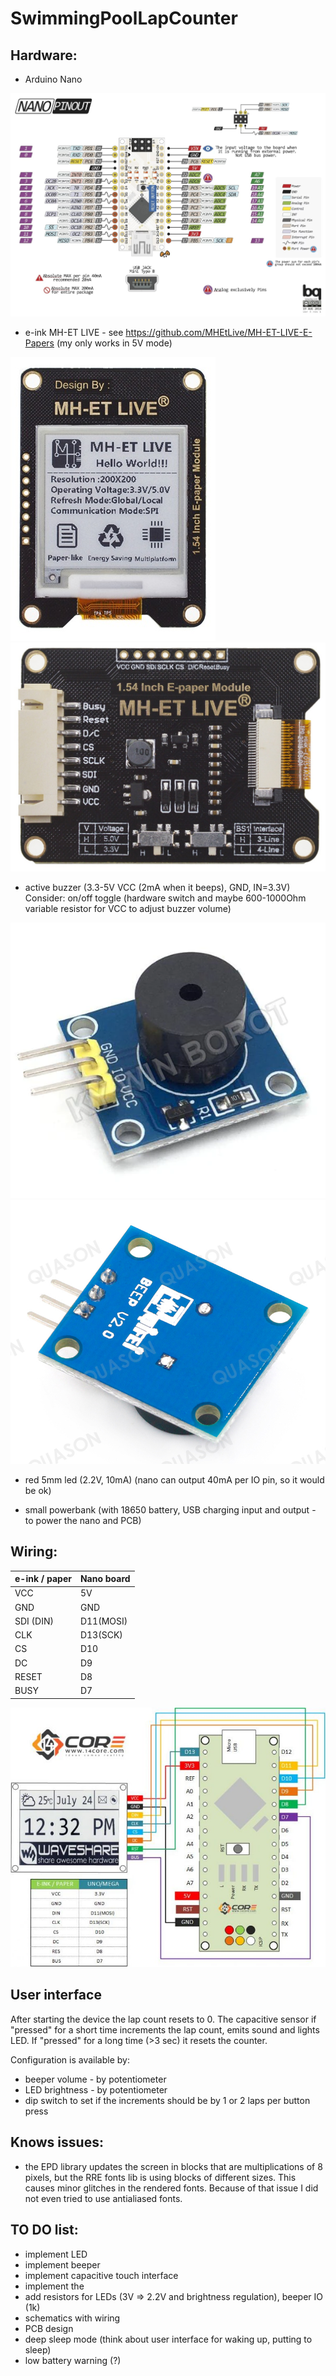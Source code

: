 # SwimmingPoolLapCounter

## Hardware:
- Arduino Nano

![nano pinout](docs/nano_pinout.png "nano pinout")

- e-ink MH-ET LIVE - see https://github.com/MHEtLive/MH-ET-LIVE-E-Papers 
(my only works in 5V mode)

![MH-ET LIVE 1.54 e-paper module](docs/mh-et-black_white.png "MH-ET LIVE 1.54 e-paper module")
![MH-ET LIVE 1.54 e-paper module](docs/mh-et-back.png "MH-ET LIVE 1.54 e-paper module")

- active buzzer (3.3-5V VCC (2mA when it beeps), GND, IN=3.3V)
 Consider: on/off toggle (hardware switch and maybe 600-1000Ohm variable resistor for VCC to adjust buzzer volume)

![buzzer top](docs/buzzer1.png "buzzer top")
![buzzer bottom](docs/buzzer2.png "buzzer bottom")

 - red 5mm led (2.2V, 10mA) (nano can output 40mA per IO pin, so it would be ok)

 - small powerbank (with 18650 battery, USB charging input and output - to power the nano and PCB)

## Wiring:

| e-ink / paper | Nano board |
|---------------|------------|
| VCC           | 5V         |
| GND           | GND        |
| SDI (DIN)     | D11(MOSI)  |
| CLK           | D13(SCK)   |
| CS            | D10        |
| DC            | D9         |
| RESET         | D8         |
| BUSY          | D7         |

![wiring](docs/guide-wiring-eink-epaper-module-schematics-diagram-14core-768x633.jpg "wiring")

## User interface

After starting the device the lap count resets to 0.
The capacitive sensor if "pressed" for a short time increments the lap count, emits sound and lights LED.
If "pressed" for a long time (>3 sec) it resets the counter.

Configuration is available by:
- beeper volume - by potentiometer
- LED brightness - by potentiometer
- dip switch to set if the increments should be by 1 or 2 laps per button press

## Knows issues:
- the EPD library updates the screen in blocks that are multiplications of 8 pixels, but the RRE fonts lib is using blocks of different sizes. This causes minor glitches in the rendered fonts. Because of that issue I did not even tried to use antialiased fonts.

## TO DO list:
- implement LED
- implement beeper
- implement capacitive touch interface
- implement the 
- add resistors for LEDs (3V => 2.2V and brightness regulation), beeper IO (1k)
- schematics with wiring
- PCB design 
- deep sleep mode (think about user interface for waking up, putting to sleep)
- low battery warning (?)